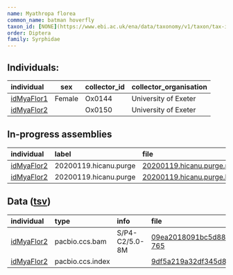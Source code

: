```yaml
---
name: Myathropa florea
common_name: batman hoverfly
taxon_id: [NONE](https://www.ebi.ac.uk/ena/data/taxonomy/v1/taxon/tax-id/NONE)
order: Diptera
family: Syrphidae
---
```


## Individuals:

| individual | sex | collector_id | collector_organisation |
| :--------- | :-: | :----------- | :--------------------- |
| [idMyaFlor1](idMyaFlor1.md) | Female | Ox0144 | University of Exeter |
| [idMyaFlor2](idMyaFlor2.md) |  | Ox0150 | University of Exeter |

## In-progress assemblies

| individual | label | file |
| :--------- | :---- | :--- |
| [idMyaFlor2](idMyaFlor2.md) | 20200119.hicanu.purge | [20200119.hicanu.purge.prim.fasta.gz](https://darwin.cog.sanger.ac.uk/insects/Myathropa_florea/idMyaFlor2/assemblies/working/20200119.hicanu.purge/20200119.hicanu.purge.prim.fasta.gz) |
| [idMyaFlor2](idMyaFlor2.md) | 20200119.hicanu.purge | [20200119.hicanu.purge.htig.fasta.gz](https://darwin.cog.sanger.ac.uk/insects/Myathropa_florea/idMyaFlor2/assemblies/working/20200119.hicanu.purge/20200119.hicanu.purge.htig.fasta.gz) |

## Data ([tsv](Myathropa_florea_data.tsv))

| individual | type | info | file |
| :--------- | :--- | :--- | :--- |
| [idMyaFlor2](idMyaFlor2.md) | pacbio.ccs.bam | S/P4-C2/5.0-8M | [09ea2018091bc5d888e7011fae293124-765](https://darwin.cog.sanger.ac.uk/insects/Myathropa_florea/idMyaFlor2/genomic_data/pacbio/m64089_191127_132814.bc1020_BAK8B_OA--bc1020_BAK8B_OA.ccs.bam) |
| [idMyaFlor2](idMyaFlor2.md) | pacbio.ccs.index |  | [9df5a219a32df345d8ce392aff03d437](https://darwin.cog.sanger.ac.uk/insects/Myathropa_florea/idMyaFlor2/genomic_data/pacbio/m64089_191127_132814.bc1020_BAK8B_OA--bc1020_BAK8B_OA.ccs.bam.pbi) |

